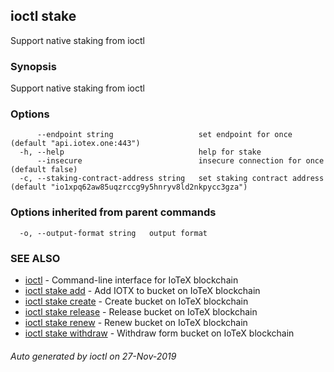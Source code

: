 ## ioctl stake

Support native staking from ioctl

### Synopsis

Support native staking from ioctl

### Options

```
      --endpoint string                   set endpoint for once (default "api.iotex.one:443")
  -h, --help                              help for stake
      --insecure                          insecure connection for once (default false)
  -c, --staking-contract-address string   set staking contract address (default "io1xpq62aw85uqzrccg9y5hnryv8ld2nkpycc3gza")
```

### Options inherited from parent commands

```
  -o, --output-format string   output format
```

### SEE ALSO

* [ioctl](../README.md)	 - Command-line interface for IoTeX blockchain
* [ioctl stake add](ioctl_stake_add.md)	 - Add IOTX to bucket on IoTeX blockchain
* [ioctl stake create](ioctl_stake_create.md)	 - Create bucket on IoTeX blockchain
* [ioctl stake release](ioctl_stake_release.md)	 - Release bucket on IoTeX blockchain
* [ioctl stake renew](ioctl_stake_renew.md)	 - Renew bucket on IoTeX blockchain
* [ioctl stake withdraw](ioctl_stake_withdraw.md)	 - Withdraw form bucket on IoTeX blockchain

###### Auto generated by ioctl on 27-Nov-2019
